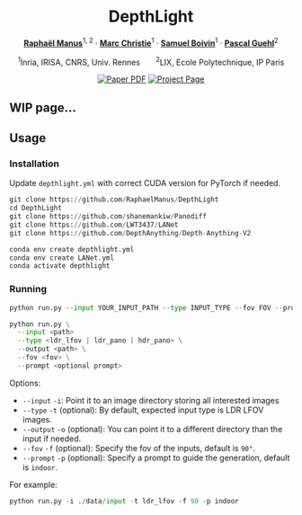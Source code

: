<div align="center">
<h1>DepthLight</h1>

[**Raphaël Manus**](https://raphaelmanus.com)<sup>1, 2</sup> · [**Marc Christie**](https://people.irisa.fr/Marc.Christie/)<sup>1</sup> · [**Samuel Boivin**](https://www.linkedin.com/in/samuel-boivin-90951a3/)<sup>1</sup> · [**Pascal Guehl**](https://pascalguehl.jimdofree.com/)<sup>2</sup>

<sup>1</sup>Inria, IRISA, CNRS, Univ. Rennes&emsp;&emsp;<sup>2</sup>LIX, Ecole Polytechnique, IP Paris
<br>

<a href="https://arxiv.org/"><img src='https://img.shields.io/badge/arXiv-DepthLight-red' alt='Paper PDF'></a>
<a href='https://depthlight.github.io'><img src='https://img.shields.io/badge/Project_Page-DepthLight-green' alt='Project Page'></a>
</div>

## WIP page...

## Usage 

### Installation

Update `depthlight.yml` with correct CUDA version for PyTorch if needed.

```python
git clone https://github.com/RaphaelManus/DepthLight
cd DepthLight
git clone https://github.com/shanemankiw/Panodiff
git clone https://github.com/LWT3437/LANet
git clone https://github.com/DepthAnything/Depth-Anything-V2

conda env create depthlight.yml
conda env create LANet.yml
conda activate depthlight
```

### Running

```python
python run.py --input YOUR_INPUT_PATH --type INPUT_TYPE --fov FOV --prompt OPTIONAL_PROMPT
```

```python
python run.py \
  --input <path>
  --type <ldr_lfov | ldr_pano | hdr_pano> \
  --output <path> \
  --fov <fov> \
  --prompt <optional prompt>
```
Options:
- `--input` `-i`: Point it to an image directory storing all interested images
- `--type` `-t` (optional): By default, expected input type is LDR LFOV images.
- `--output` `-o` (optional): You can point it to a different directory than the input if needed.
- `--fov` `-f` (optional): Specify the fov of the inputs, default is `90°`.
- `--prompt` `-p` (optional): Specify a prompt to guide the generation, default is `indoor`.

For example:
```python
python run.py -i ./data/input -t ldr_lfov -f 90 -p indoor
```
